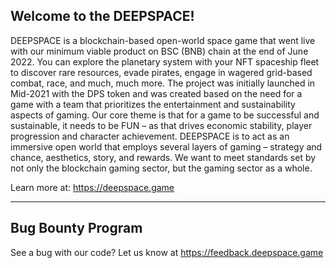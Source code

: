 ## Welcome to the **DEEPSPACE**!
DEEPSPACE is a blockchain-based open-world space game that went live with our minimum viable product on BSC (BNB) chain at the end of June 2022. You can explore the planetary system with your NFT spaceship fleet to discover rare resources, evade pirates, engage in wagered grid-based combat, race, and much, much more. The project was initially launched in Mid-2021 with the DPS token and was created based on the need for a game with a team that prioritizes the entertainment and sustainability aspects of gaming. Our core theme is that for a game to be successful and sustainable, it needs to be FUN – as that drives economic stability, player progression and character achievement. DEEPSPACE is to act as an immersive open world that employs several layers of gaming – strategy and chance, aesthetics, story, and rewards. We want to meet standards set by not only the blockchain gaming sector, but the gaming sector as a whole.

Learn more at: https://deepspace.game

------------
## Bug Bounty Program
See a bug with our code?
Let us know at https://feedback.deepspace.game
